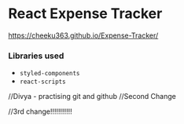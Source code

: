 # React Expense Tracker
https://cheeku363.github.io/Expense-Tracker/

### Libraries used
* `styled-components`
* `react-scripts`

//Divya - practising git and github
//Second Change

//3rd change!!!!!!!!!!!